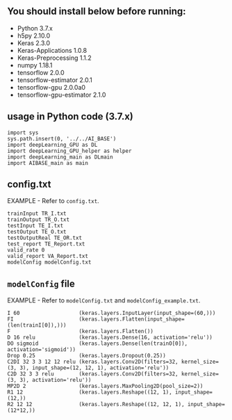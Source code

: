## You should install below before running:
 * Python 3.7.x
 * h5py 2.10.0
 * Keras 2.3.0
 * Keras-Applications 1.0.8
 * Keras-Preprocessing 1.1.2
 * numpy 1.18.1
 * tensorflow 2.0.0
 * tensorflow-estimator 2.0.1
 * tensorflow-gpu 2.0.0a0
 * tensorflow-gpu-estimator 2.1.0

## usage in Python code (3.7.x)
```
import sys
sys.path.insert(0, '../../AI_BASE')
import deepLearning_GPU as DL
import deepLearning_GPU_helper as helper
import deepLearning_main as DLmain
import AIBASE_main as main
```

## config.txt
EXAMPLE - Refer to ```config.txt```.
```
trainInput TR_I.txt
trainOutput TR_O.txt
testInput TE_I.txt
testOutput TE_O.txt
testOutputReal TE_OR.txt
test_report TE_Report.txt
valid_rate 0
valid_report VA_Report.txt
modelConfig modelConfig.txt
```

## ```modelConfig``` file
EXAMPLE - Refer to ```modelConfig.txt``` and ```modelConfig_example.txt```.
```
I 60                   (keras.layers.InputLayer(input_shape=(60,)))
FI                     (keras.layers.Flatten(input_shape=(len(trainI[0]),)))
F                      (keras.layers.Flatten())
D 16 relu              (keras.layers.Dense(16, activation='relu'))
DO sigmoid             (keras.layers.Dense(len(trainO[0]), activation='sigmoid'))
Drop 0.25              (keras.layers.Dropout(0.25))
C2DI 32 3 3 12 12 relu (keras.layers.Conv2D(filters=32, kernel_size=(3, 3), input_shape=(12, 12, 1), activation='relu'))
C2D 32 3 3 relu        (keras.layers.Conv2D(filters=32, kernel_size=(3, 3), activation='relu'))
MP2D 2                 (keras.layers.MaxPooling2D(pool_size=2))
R1 12                  (keras.layers.Reshape((12, 1), input_shape=(12,))
R2 12 12               (keras.layers.Reshape((12, 12, 1), input_shape=(12*12,))

